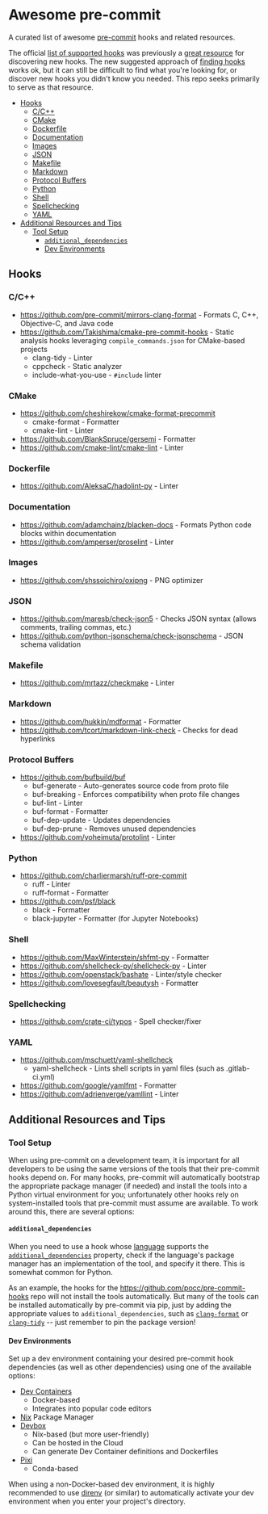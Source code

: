 # Awesome pre-commit

A curated list of awesome [pre-commit](pre-commit.com) hooks and related resources.

The official [list of supported hooks](https://pre-commit.com/hooks.html) was previously a [great resource](https://web.archive.org/web/20231005000108/pre-commit.com/hooks) for discovering new hooks. The new suggested approach of [finding hooks](https://pre-commit.com/hooks.html#finding-hooks) works ok, but it can still be difficult to find what you're looking for, or discover new hooks you didn't know you needed. This repo seeks primarily to serve as that resource.

<!-- mdformat-toc start --slug=github --no-anchors --maxlevel=6 --minlevel=2 -->

- [Hooks](#hooks)
  - [C/C++](#cc)
  - [CMake](#cmake)
  - [Dockerfile](#dockerfile)
  - [Documentation](#documentation)
  - [Images](#images)
  - [JSON](#json)
  - [Makefile](#makefile)
  - [Markdown](#markdown)
  - [Protocol Buffers](#protocol-buffers)
  - [Python](#python)
  - [Shell](#shell)
  - [Spellchecking](#spellchecking)
  - [YAML](#yaml)
- [Additional Resources and Tips](#additional-resources-and-tips)
  - [Tool Setup](#tool-setup)
    - [`additional_dependencies`](#additional_dependencies)
    - [Dev Environments](#dev-environments)

<!-- mdformat-toc end -->

## Hooks

### C/C++

- https://github.com/pre-commit/mirrors-clang-format - Formats C, C++, Objective-C, and Java code
- https://github.com/Takishima/cmake-pre-commit-hooks - Static analysis hooks leveraging `compile_commands.json` for CMake-based projects
  - clang-tidy - Linter
  - cppcheck - Static analyzer
  - include-what-you-use - `#include` linter

### CMake

- https://github.com/cheshirekow/cmake-format-precommit
  - cmake-format - Formatter
  - cmake-lint - Linter
- https://github.com/BlankSpruce/gersemi - Formatter
- https://github.com/cmake-lint/cmake-lint - Linter

### Dockerfile

- https://github.com/AleksaC/hadolint-py - Linter

### Documentation

- https://github.com/adamchainz/blacken-docs - Formats Python code blocks within documentation
- https://github.com/amperser/proselint - Linter

### Images

- https://github.com/shssoichiro/oxipng - PNG optimizer

### JSON

- https://github.com/maresb/check-json5 - Checks JSON syntax (allows comments, trailing commas, etc.)
- https://github.com/python-jsonschema/check-jsonschema - JSON schema validation

### Makefile

- https://github.com/mrtazz/checkmake - Linter

### Markdown

- https://github.com/hukkin/mdformat - Formatter
- https://github.com/tcort/markdown-link-check - Checks for dead hyperlinks

### Protocol Buffers

- https://github.com/bufbuild/buf
  - buf-generate - Auto-generates source code from proto file
  - buf-breaking - Enforces compatibility when proto file changes
  - buf-lint - Linter
  - buf-format - Formatter
  - buf-dep-update - Updates dependencies
  - buf-dep-prune - Removes unused dependencies
- https://github.com/yoheimuta/protolint - Linter

### Python

- https://github.com/charliermarsh/ruff-pre-commit
  - ruff - Linter
  - ruff-format - Formatter
- https://github.com/psf/black
  - black - Formatter
  - black-jupyter - Formatter (for Jupyter Notebooks)

### Shell

- https://github.com/MaxWinterstein/shfmt-py - Formatter
- https://github.com/shellcheck-py/shellcheck-py - Linter
- https://github.com/openstack/bashate - Linter/style checker
- https://github.com/lovesegfault/beautysh - Formatter

### Spellchecking

- https://github.com/crate-ci/typos - Spell checker/fixer

### YAML

- https://github.com/mschuett/yaml-shellcheck
  - yaml-shellcheck - Lints shell scripts in yaml files (such as .gitlab-ci.yml)
- https://github.com/google/yamlfmt - Formatter
- https://github.com/adrienverge/yamllint - Linter

## Additional Resources and Tips

### Tool Setup

When using pre-commit on a development team, it is important for all developers to be using the same versions of the tools that their pre-commit hooks depend on. For many hooks, pre-commit will automatically bootstrap the appropriate package manager (if needed) and install the tools into a Python virtual environment for you; unfortunately other hooks rely on system-installed tools that pre-commit must assume are available. To work around this, there are several options:

#### `additional_dependencies`

When you need to use a hook whose [language](https://pre-commit.com/#supported-languages) supports the [`additional_dependencies`](https://pre-commit.com/#config-additional_dependencies) property, check if the language's package manager has an implementation of the tool, and specify it there. This is somewhat common for Python.

As an example, the hooks for the https://github.com/pocc/pre-commit-hooks repo will not install the tools automatically. But many of the tools can be installed automatically by pre-commit via pip, just by adding the appropriate values to `additional_dependencies`, such as [`clang-format`](https://pypi.org/project/clang-format/) or [`clang-tidy`](https://pypi.org/project/clang-tidy/) -- just remember to pin the package version!

#### Dev Environments

Set up a dev environment containing your desired pre-commit hook dependencies (as well as other dependencies) using one of the available options:

- [Dev Containers](https://containers.dev/)
  - Docker-based
  - Integrates into popular code editors
- [Nix](https://nix.dev/) Package Manager
- [Devbox](https://www.jetify.com/devbox/)
  - Nix-based (but more user-friendly)
  - Can be hosted in the Cloud
  - Can generate Dev Container definitions and Dockerfiles
- [Pixi](https://pixi.sh)
  - Conda-based

When using a non-Docker-based dev environment, it is highly recommended to use [direnv](https://direnv.net/) (or similar) to automatically activate your dev environment when you enter your project's directory.

